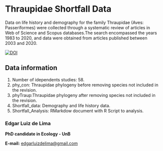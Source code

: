 # Thraupidae Shortfall Data

Data on life history and demography for the family Thraupidae (Aves: Passeriformes) were collected through a systematic review 
of articles in Web of Science and Scopus databases.The search encompassed the years 1983 to 2020, and data were obtained from 
articles published between 2003 and 2020.

[![DOI](https://zenodo.org/badge/549153296.svg)](https://zenodo.org/badge/latestdoi/549153296)


## Data information

1. Number of idependents studies: 58.
2. phy_con: Thraupidae phylogeny before removing species not included in the revision.
3. phyTraup:Thraupidae phylogeny after removing species not included in the revision.
4. Shortfall_data: Demography and life history data.
5. Shortfall_Analysis: RMarkdow document with R Script to analysis.


### Edgar Luiz de Lima
**PhD candidate in Ecology - UnB**

**E-mail:** edgarluizdelima@gmail.com


